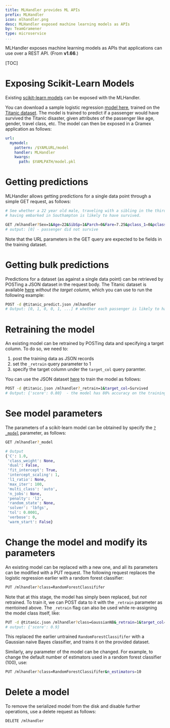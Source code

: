 ```yaml
---
title: MLHandler provides ML APIs
prefix: MLHandler
icon: mlhandler.png
desc: MLHandler exposed machine learning models as APIs
by: TeamGramener
type: microservice
...
```


MLHandler exposes machine learning models as APIs that applications can use
over a REST API. (From **v1.66**.)

[TOC]

# Exposing Scikit-Learn Models

Existing [scikit-learn models](https://scikit-learn.org/stable/modules/model_persistence.html) can be exposed with the MLHandler.

You can download a sample logistic regression [model here](model.pkl), trained
on the [Titanic dataset](titanic?_download=titanic.csv&_format=csv). The model is trained to predict if a
passenger would have survived the Titanic disaster, given attributes of the
passenger like age, gender, travel class, etc. The model can then be exposed in
a Gramex application as follows:

```yaml
url:
  mymodel:
    pattern: /$YAMLURL/model
    handler: MLHandler
    kwargs:
      path: $YAMLPATH/model.pkl
```

# Getting predictions

MLHandler allows getting predictions for a single data point through a simple
GET request, as follows:

```bash
# See whether a 22 year old male, traveling with a sibling in the third class,
# having embarked in Southampton is likely to have survived.

GET /mlhandler?Sex=1&Age=22&SibSp=1&Parch=0&Fare=7.25&pclass_1=0&pclass_2=0&pclass_3=0&Embarked_C=0&Embarked_Q=0&Embarked_S=1
# output: [0] - passenger did not survive
```

Note that the URL parameters in the GET query are expected to be fields in the
training dataset.


# Getting bulk predictions
Predictions for a dataset (as against a single data point) can be retrieved by
POSTing a JSON dataset in the request body. The Titanic dataset is available
[here](titanic?_c=-Survived&_download=titanic_predict.json&_format=json) _without the target column_, which you can use to
run the following example:

```bash
POST -d @titanic_predict.json /mlhandler
# Output: [0, 1, 0, 0, 1, ...] # whether each passenger is likely to have survived
```


# Retraining the model
An existing model can be retrained by POSTing data and specifying a target
column. To do so, we need to:

1. post the training data as JSON records
2. set the `_retrain` query parameter to 1
3. specify the target column under the `target_col` query paramter.

You can use the JSON dataset [here]('titanic?_download=titanic.json&_format=json') to train the model as
follows:

```bash
POST -d @titanic.json /mlhandler?_retrain=1&target_col=Survived
# Output: {'score': 0.80}  - the model has 80% accuracy on the training data.
```

# See model parameters

The parameters of a scikit-learn model can be obtained by specify the [`?_model`](mlhandler?_model) parameter,
as follows:

```bash
GET /mlhandler?_model
```
```python
# Output
{'C': 1.0,
 'class_weight': None,
 'dual': False,
 'fit_intercept': True,
 'intercept_scaling': 1,
 'l1_ratio': None,
 'max_iter': 100,
 'multi_class': 'auto',
 'n_jobs': None,
 'penalty': 'l2',
 'random_state': None,
 'solver': 'lbfgs',
 'tol': 0.0001,
 'verbose': 0,
 'warm_start': False}
```

# Change the model and modify its parameters

An existing model can be replaced with a new one, and all its parameters can be
modified with a PUT request. The following request replaces the logistic
regression earlier with a random forest classifier:

```bash
PUT /mlhandler?class=RandomForestClassififer
```

Note that at this stage, the model has simply been replaced, but _not_
retrained. To train it, we can POST data to it with the `_retrain` parameter as
mentoined above. The `_retrain` flag can also be used while re-assigning the
model class itself, like:

```bash
PUT -d @titanic.json /mlhandler?class=GaussianNB&_retrain=1&target_col=Survived`
# output: {'score': 0.9}
```
This replaced the earlier untrained `RandomForestClassififer` with a Gaussian
naive Bayes classifier, and trains it on the provided dataset.

Similarly, any parameter of the model can be changed. For example, to change the
default number of estimators used in a random forest classifier (100), use:

```bash
PUT /mlhandler?class=RandomForestClassififer&n_estimators=10
```

# Delete a model
To remove the serialized model from the disk and disable further operations, use
a delete request as follows:

```bash
DELETE /mlhandler
```
